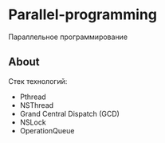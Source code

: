 # Parallel-programming

Параллельное программирование

## About

Стек технологий:

* Pthread 
* NSThread
* Grand Central Dispatch (GCD)
* NSLock
* OperationQueue